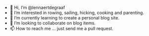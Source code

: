 - 👋 Hi, I’m @lennaertdegraaf
- 👀 I’m interested in rowing, sailing, hicking, cooking and parenting. 
- 🌱 I’m currently learning to create a personal blog site.
- 💞️ I’m looking to collaborate on blog items.
- 📫 How to reach me ... just send me a pull request.

<!---
lennaertdegraaf/lennaertdegraaf is a ✨ special ✨ repository because its `README.md` (this file) appears on your GitHub profile.
You can click the Preview link to take a look at your changes.
--->
